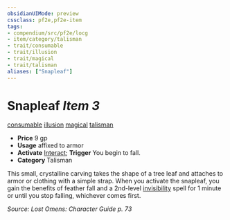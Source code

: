 ```yaml
---
obsidianUIMode: preview
cssclass: pf2e,pf2e-item
tags:
- compendium/src/pf2e/locg
- item/category/talisman
- trait/consumable
- trait/illusion
- trait/magical
- trait/talisman
aliases: ["Snapleaf"]
---
```

# Snapleaf *Item 3*  
[consumable](../../../Rules/traits/consumable.md)  [illusion](../../../Rules/traits/illusion.md)  [magical](../../../Rules/traits/magical.md)  [talisman](../../../Rules/traits/talisman.md)  

- **Price** 9 gp
- **Usage** affixed to armor
- **Activate** [Interact](../../../Rules/actions/interact.md); **Trigger** You begin to fall.
- **Category** Talisman

This small, crystalline carving takes the shape of a tree leaf and attaches to armor or clothing with a simple strap. When you activate the snapleaf, you gain the benefits of feather fall and a 2nd-level [invisibility](../../spells/invisibility.md) spell for 1 minute or until you stop falling, whichever comes first.

*Source: Lost Omens: Character Guide p. 73*